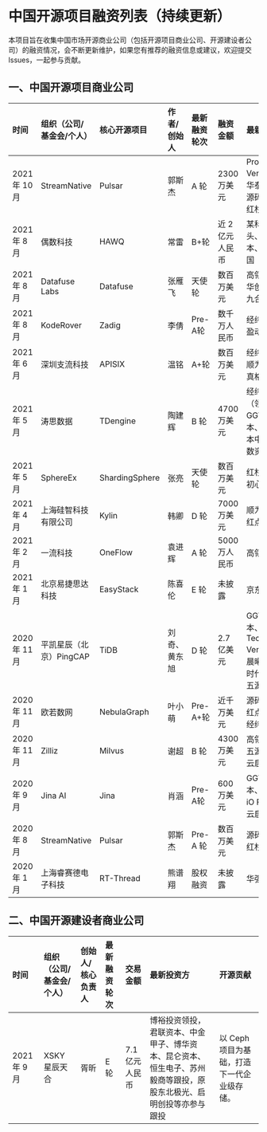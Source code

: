 # 中国开源项目融资列表（持续更新）

本项目旨在收集中国市场开源商业公司（包括开源项目商业公司、开源建设者公司）的融资情况，会不断更新维护，如果您有推荐的融资信息或建议，欢迎提交 Issues，一起参与贡献。

## 一、中国开源项目商业公司

| 时间 | 组织（公司/基金会/个人） | 核心开源项目 | 作者/创始人 | 最新融资轮次 | 融资金额 | 最新投资方 |
| :-- | :-- | :-- | :-- | :-- | :-- | :-- |
| 2021 年 10 月 | StreamNative | Pulsar | 郭斯杰 | A 轮 | 2300万美元 | Prosperity7 Ventures、华泰创新、源码资本、红杉中国 |
| 2021 年 8 月 | 偶数科技 | HAWQ | 常雷 | B+轮 | 近 2 亿元人民币 | 某科技巨头、红杉资本、红点中国 |
| 2021 年 8 月 | Datafuse Labs | Datafuse | 张雁飞 | 天使轮 | 数百万美元 | 高瓴资本、华创资本、九合创投 |
| 2021 年 8 月 | KodeRover | Zadig | 李倩 | Pre-A轮 | 数千万人民币 | 经纬中国、盈动资本 |
| 2021 年 6 月 | 深圳支流科技 | APISIX | 温铭 | A+轮 | 数百万美元 | 经纬中国、顺为资本、真格基金 |
| 2021 年 5 月 | 涛思数据 | TDengine | 陶建辉 | B 轮 | 4700 万美元 | 经纬中国（领投）、GGV 纪源资本、红杉资本中国、指数资本 |
| 2021 年 5 月 | SphereEx | ShardingSphere | 张亮 | 天使轮 | 数百万美元 | 红杉中国、初心资本 |
| 2021 年 4 月 | 上海硅智科技有限公司 | Kylin | 韩卿 | D 轮 | 7000 万美元 | 顺为资本、红点中国等 |
| 2021 年 2 月 | 一流科技 | OneFlow | 袁进辉 | A 轮 | 5000 万人民币 | 高瓴资本 |
| 2021 年 1 月 | 北京易捷思达科技 | EasyStack | 陈喜伦 | E 轮 | 未披露 | 京东数科 |
| 2020 年 11 月 | 平凯星辰（北京）PingCAP | TiDB | 刘奇、黄东旭 | D 轮 | 2.7 亿美元 | GGV 纪源资本、Access Technology Ventures、晨曦投资、时代资本、 五源资本等 |
| 2020 年 11 月 | 欧若数网 | NebulaGraph | 叶小萌 | Pre-A+轮 | 近千万美元 | 源码资本、红点中国、经纬中国 |
| 2020 年 11 月 | Zilliz | Milvus | 谢超 | B 轮 | 4300 万美元 | 高瓴资本、五源资本、云启资本等 |
| 2020 年 9 月 | Jina AI | Jina | 肖涵 | Pre-A轮 | 600 万美元 | GGV 纪源资本、SAP、iO Fund、云启资本 |
| 2020 年 8 月 | StreamNative | Pulsar | 郭斯杰 | Pre-A 轮 | 数百万美元 | 源码资本、红杉中国 |
| 2020 年 1 月 | 上海睿赛德电子科技 | RT-Thread | 熊谱翔 | 股权融资 | 未披露 | 华强 PCB |

## 二、中国开源建设者商业公司

| 时间 | 组织（公司/基金会/个人） | 创始人/核心负责人 | 最新融资轮次 | 交易金额 | 最新投资方 | 开源贡献 |
| :-- | :-- | :-- | :-- | :-- | :-- | :-- |
| 2021 年 9 月 | XSKY星辰天合 | 胥昕 | E 轮 | 7.1亿元人民币 | 博裕投资领投，君联资本、中金甲子、博华资本、昆仑资本、恒生电子、苏州毅商等跟投，原股东北极光、启明创投等亦参与跟投 | 以 Ceph 项目为基础，打造下一代企业级存储。|



